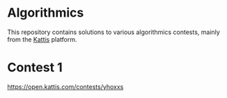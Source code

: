 # Algorithmics

This repository contains solutions to various algorithmics contests, mainly from the [Kattis](https://open.kattis.com/) platform.

# Contest 1 
https://open.kattis.com/contests/yhoxxs

